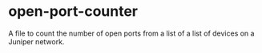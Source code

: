 # open-port-counter
A file to count the number of open ports from a list of a list of devices on a Juniper network.
